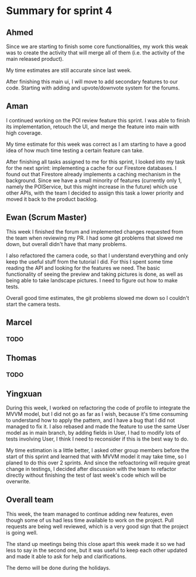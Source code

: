 # Summary for sprint 4

## Ahmed

Since we are starting to finish some core functionalities, my work this weak was to create the activity that will merge all of them (i.e. the activity of the main released product).

My time estimates are still accurate since last week.

After finishing this main ui, I will move to add secondary features to our code. Starting with adding and upvote/downvote system for the forums.


## Aman 

I continued working on the POI review feature this sprint. I was able to finish its implementation, retouch the UI, and merge the feature into main with high coverage.

My time estimate for this week was correct as I am starting to have a good idea of how much time testing a certain feature can take.

After finishing all tasks assigned to me for this sprint, I looked into my task for the next sprint: implementing a cache for our Firestore databases. I found out that Firestore already implements a caching mechanism in the background. Since we have a small minority of features (currently only 1, namely the POIService, but this might increase in the future) which use other APIs, with the team I decided to assign this task a lower priority and moved it back to the product backlog.


## Ewan (Scrum Master)

This week I finished the forum and implemented changes requested from the team when reviewing my PR. I had some git problems that slowed me down, but overall didn't have that many problems. 

I also refactored the camera code, so that I understand everything and only keep the useful stuff from the tutorial I did. For this I spent some time reading the API and looking for the features we need. The basic functionality of seeing the preview and taking pictures is done, as well as being able to take landscape pictures. I need to figure out how to make tests.

Overall good time estimates, the git problems slowed me down so I couldn't start the camera tests.


## Marcel 

### TODO


## Thomas

### TODO


## Yingxuan

During this week, I worked on refactoring the code of profile to integrate the MVVM model, but I did not go as far as I wish, because it's time consuming to understand how to apply the pattern, and I have a bug that I did not managed to fix it. I also rebased and made the feature to use the same User model as in main branch,  by adding fields in User, I had to modify lots of tests involving User, I think I need to reconsider if this is the best way to do.

My time estimation is a little better, I asked other group members before the start of this sprint and learned that with MVVM model it may take time, so I planed to do this over 2 sprints. And since the refoactoring will require great change in testings, I decided after discussion with the team to refactor directly without finishing the test of last week's code which will be overwrite.


## Overall team

This week, the team managed to continue adding new features, even though some of us had less time available to work on the project. Pull requests are being well reviewed, which is a very good sign that the project is going well.

The stand up meetings being this close apart this week made it so we had less to say in the second one, but it was useful to keep each other updated and made it able to ask for help and clarifications.

The demo will be done during the holidays.

